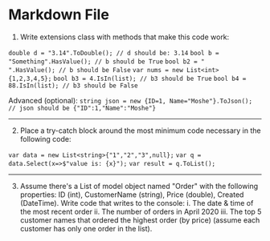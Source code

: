 ﻿
# Markdown File

1.	Write extensions class with methods that make this code work:

`double d = "3.14".ToDouble(); // d should be: 3.14`
`bool b = "Something".HasValue(); // b should be True`
`bool b2 = "   ".HasValue(); // b should be False`
`var nums = new List<int>{1,2,3,4,5};`
`bool b3 = 4.IsIn(list); // b3 should be True`
`bool b4 = 88.IsIn(list); // b3 should be False`

Advanced (optional):
`string json = new {ID=1, Name="Moshe"}.ToJson(); // json should be {"ID":1,"Name":"Moshe"}`

---

2. Place a try-catch block around the most minimum code necessary in the following code:

`var data = new List<string>{"1","2","3",null};`
`var q = data.Select(x=>$"value is: {x}");`
`var result = q.ToList();`

---

3.	Assume there's a List of model object named "Order" with the following properties:
ID (int), CustomerName (string), Price (double), Created (DateTime).
Write code that writes to the console:
i.	The date & time of the most recent order
ii.	The number of orders in April 2020
iii.	The top 5 customer names that ordered the highest order (by price) (assume each customer has only one order in the list).
